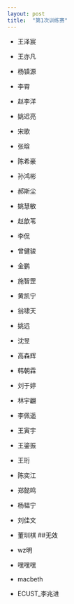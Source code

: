 ```yaml
---
layout: post
title:  "第1次训练赛"
---
```

- 王泽宸
- 王亦凡
- 杨镇源
- 李霄
- 赵李洋
- 姚迟亮

- 宋歌
- 张晗
- 陈希豪

- 孙鸿彬
- 郝斯尘
- 姚慧敏

- 赵歆苇
- 李侃
- 曾健骏
- 金鹏
- 施智罡
- 黄凯宁

- 翁啸天
- 姚远
- 沈昱

- 高森辉
- 韩朝霖
- 刘于婷
- 林宇翩
- 李佩遥
- 王寅宇
- 王鎏振
- 王珩
- 陈奕江
- 郑懿鸣

- 杨韫宁
- 刘佳文
- 董圳棋
##无效
- wz明
- 嘿嘿嘿
- macbeth
- ECUST_李兆进